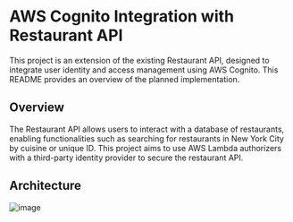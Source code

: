 # AWS Cognito Integration with Restaurant API #

This project is an extension of the existing Restaurant API, designed to integrate user identity and access management using AWS Cognito. This README provides an overview of the planned implementation.

## Overview ##
The Restaurant API allows users to interact with a database of restaurants, enabling functionalities such as searching for restaurants in New York City by cuisine or unique ID. This project aims to use AWS Lambda authorizers with a third-party identity provider to secure the restaurant API. 

## Architecture ##

![image](https://github.com/user-attachments/assets/383bc13b-5340-47b9-903a-a0691cfdb907)




